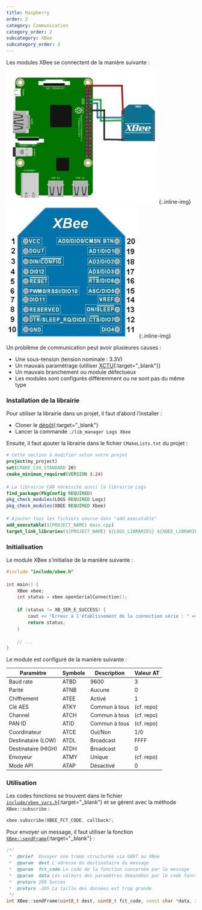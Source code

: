 ```yaml
---
title: Raspberry
order: 2
category: Communication
category_order: 2
subcategory: XBee
subcategory_order: 3
---
```


Les modules XBee se connectent de la manière suivante :

![Connexion XBee](/images/diagrams/XBee.webp){:.inline-img}
![Pins XBee](/images/diagrams/XBee%20Pins.webp){:.inline-img}

Un problème de communication peut avoir plusieures causes :
- Une sous-tension (tension nominale : 3.3V)
- Un mauvais paramétrage (utiliser [XCTU](https://www.digi.com/products/embedded-systems/digi-xbee/digi-xbee-tools/xctu){:target="_blank"})
- Un mauvais branchement ou module défectueux
- Les modules sont configurés différemment ou ne sont pas du même type

### Installation de la librairie

Pour utiliser la librairie dans un projet, il faut d’abord l’installer :
- Cloner le [dépôt](https://github.com/RobotechNancy/Communication){:target="_blank"}
- Lancer la commande `./lib_manager Logs Xbee`

Ensuite, il faut ajouter la librairie dans le fichier `CMakeLists.txt` du projet :
```cmake
# Cette section à modifier selon votre projet
project(my_project)
set(CMAKE_CXX_STANDARD 20)
cmake_minimum_required(VERSION 3.24)

# La librairie CAN nécessite aussi la librairie Logs
find_package(PkgConfig REQUIRED)
pkg_check_modules(LOGS REQUIRED Logs)
pkg_check_modules(XBEE REQUIRED Xbee)

# Ajouter tous les fichiers source dans "add_executable"
add_executable(${PROJECT_NAME} main.cpp)
target_link_libraries(${PROJECT_NAME} ${LOGS_LIBRARIES} ${XBEE_LIBRARIES})
```

### Initialisation

Le module XBee s'initialise de la manière suivante :
```cpp
#include "include/xbee.h"

int main() {
    XBee xbee;
    int status = xbee.openSerialConnection();

    if (status != XB_SER_E_SUCCESS) {
        cout << "Erreur à l'établissement de la connection série : " << status << endl;
        return status;
    }

    // ...
}
```

Le module est configuré de la manière suivante :

|     Paramètre       | Symbole |  Description  | Valeur AT  |
|---------------------|---------|---------------|------------|
| Baud rate           | ATBD    | 9600          | 3          |
| Parité              | ATNB    | Aucune        | 0          |
| Chiffrement         | ATEE    | Activé        | 1          |
| Clé AES             | ATKY    | Commun à tous | (cf. repo) |
| Channel             | ATCH    | Commun à tous | (cf. repo) |
| PAN ID              | ATID    | Commun à tous | (cf. repo) |
| Coordinateur        | ATCE    | Oui/Non       | 1/0        |
| Destinataire (LOW)  | ATDL    | Broadcast     | FFFF       |
| Destinataire (HIGH) | ATDH    | Broadcast     | 0          |
| Envoyeur            | ATMY    | Unique        | (cf. repo) |
| Mode API            | ATAP    | Désactivé     | 0          |

### Utilisation

Les codes fonctions se trouvent dans le fichier [`include/xbee_vars.h`](https://github.com/RobotechNancy/Communication/blob/master/Xbee/include/xbee_vars.h#L33){:target="_blank"} et se gèrent avec la méthode `XBee::subscribe` :
```cpp
xbee.subscribe(XBEE_FCT_CODE, callback);
```

Pour envoyer un message, il faut utiliser la fonction [`XBee::sendFrame`](https://github.com/RobotechNancy/Communication/blob/master/Xbee/src/xbee.cpp#L494){:target="_blank"} :
```cpp
/*!
 *  @brief  Envoyer une trame structurée via UART au XBee
 *  @param  dest L'adresse du destinataire du message
 *  @param  fct_code Le code de la fonction concernée par le message
 *  @param  data Les valeurs des paramètres demandées par le code fonction
 *  @return 200 Succès
 *  @return -205 La taille des données est trop grande
 */
int XBee::sendFrame(uint8_t dest, uint8_t fct_code, const char *data, int data_len)
```